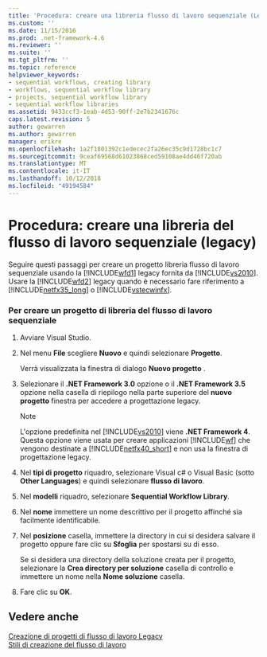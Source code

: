 ```yaml
---
title: 'Procedura: creare una libreria flusso di lavoro sequenziale (Legacy) | Microsoft Docs'
ms.custom: ''
ms.date: 11/15/2016
ms.prod: .net-framework-4.6
ms.reviewer: ''
ms.suite: ''
ms.tgt_pltfrm: ''
ms.topic: reference
helpviewer_keywords:
- sequential workflows, creating library
- workflows, sequential workflow library
- projects, sequential workflow library
- sequential workflow libraries
ms.assetid: 9433ccf3-1eab-4d53-90ff-2e7b2341676c
caps.latest.revision: 5
author: gewarren
ms.author: gewarren
manager: erikre
ms.openlocfilehash: 1a2f1801392c1edecec2fa26ec35c9d1728bc1c7
ms.sourcegitcommit: 9ceaf69568d61023868ced59108ae4dd46f720ab
ms.translationtype: MT
ms.contentlocale: it-IT
ms.lasthandoff: 10/12/2018
ms.locfileid: "49194584"
---
```

# <a name="how-to-create-a-sequential-workflow-library-legacy"></a>Procedura: creare una libreria del flusso di lavoro sequenziale (legacy)
Seguire questi passaggi per creare un progetto libreria flusso di lavoro sequenziale usando la [!INCLUDE[wfd1](../includes/wfd1-md.md)] legacy fornita da [!INCLUDE[vs2010](../includes/vs2010-md.md)]. Usare la [!INCLUDE[wfd2](../includes/wfd2-md.md)] legacy quando è necessario fare riferimento a [!INCLUDE[netfx35_long](../includes/netfx35-long-md.md)] o [!INCLUDE[vstecwinfx](../includes/vstecwinfx-md.md)].  
  
### <a name="to-create-a-sequential-workflow-library-project"></a>Per creare un progetto di libreria del flusso di lavoro sequenziale  
  
1.  Avviare Visual Studio.  
  
2.  Nel menu **File** scegliere **Nuovo** e quindi selezionare **Progetto**.  
  
     Verrà visualizzata la finestra di dialogo **Nuovo progetto** .  
  
3.  Selezionare il **.NET Framework 3.0** opzione o il **.NET Framework 3.5** opzione nella casella di riepilogo nella parte superiore del **nuovo progetto** finestra per accedere a progettazione legacy.  
  
    > [!NOTE]
    >  L'opzione predefinita nel [!INCLUDE[vs2010](../includes/vs2010-md.md)] viene **.NET Framework 4**. Questa opzione viene usata per creare applicazioni [!INCLUDE[wf](../includes/wf-md.md)] che vengono destinate a [!INCLUDE[netfx40_short](../includes/netfx40-short-md.md)] e non usa la finestra di progettazione legacy.  
  
4.  Nel **tipi di progetto** riquadro, selezionare Visual c# o Visual Basic (sotto **Other Languages**) e quindi selezionare **flusso di lavoro**.  
  
5.  Nel **modelli** riquadro, selezionare **Sequential Workflow Library**.  
  
6.  Nel **nome** immettere un nome descrittivo per il progetto affinché sia facilmente identificabile.  
  
7.  Nel **posizione** casella, immettere la directory in cui si desidera salvare il progetto oppure fare clic su **Sfoglia** per spostarsi su di esso.  
  
     Se si desidera una directory della soluzione creata per il progetto, selezionare la **Crea directory per soluzione** casella di controllo e immettere un nome nella **Nome soluzione** casella.  
  
8.  Fare clic su **OK**.  
  
## <a name="see-also"></a>Vedere anche  
 [Creazione di progetti di flusso di lavoro Legacy](../workflow-designer/creating-legacy-workflow-projects.md)   
 [Stili di creazione del flusso di lavoro](http://msdn.microsoft.com/en-us/aacf4ec6-da05-4974-958a-974769dda739)